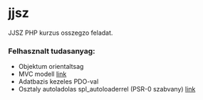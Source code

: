 jjsz
====

JJSZ PHP kurzus osszegzo feladat.

### Felhasznalt tudasanyag:
+ Objektum orientaltsag
+ MVC modell [link](http://upload.wikimedia.org/wikipedia/commons/f/fd/MVC-Process.png)
+ Adatbazis kezeles PDO-val
+ Osztaly autoladolas spl_autoloaderrel (PSR-0 szabvany) [link](https://github.com/php-fig/fig-standards/blob/master/accepted/PSR-0.md#example-implementation)